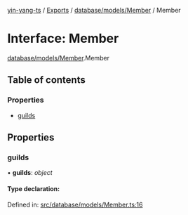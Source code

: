 [yin-yang-ts](../README.md) / [Exports](../modules.md) / [database/models/Member](../modules/database_models_member.md) / Member

# Interface: Member

[database/models/Member](../modules/database_models_member.md).Member

## Table of contents

### Properties

- [guilds](database_models_member.member.md#guilds)

## Properties

### guilds

• **guilds**: *object*

#### Type declaration:

Defined in: [src/database/models/Member.ts:16](https://github.com/DetroitWhiskey136/ying-yang-ts/blob/112e06c/src/database/models/Member.ts#L16)

